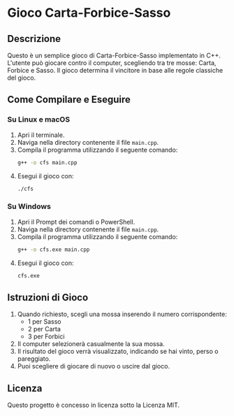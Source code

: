 # Gioco Carta-Forbice-Sasso

## Descrizione
Questo è un semplice gioco di Carta-Forbice-Sasso implementato in C++. L'utente può giocare contro il computer, scegliendo tra tre mosse: Carta, Forbice e Sasso. Il gioco determina il vincitore in base alle regole classiche del gioco.

## Come Compilare e Eseguire

### Su Linux e macOS
1. Apri il terminale.
2. Naviga nella directory contenente il file `main.cpp`.
3. Compila il programma utilizzando il seguente comando:
   ```bash
   g++ -o cfs main.cpp
   ```
4. Esegui il gioco con:
   ```bash
   ./cfs
   ```

### Su Windows
1. Apri il Prompt dei comandi o PowerShell.
2. Naviga nella directory contenente il file `main.cpp`.
3. Compila il programma utilizzando il seguente comando:
   ```bash
   g++ -o cfs.exe main.cpp
   ```
4. Esegui il gioco con:
   ```bash
   cfs.exe
   ```

## Istruzioni di Gioco
1. Quando richiesto, scegli una mossa inserendo il numero corrispondente:
   - 1 per Sasso
   - 2 per Carta
   - 3 per Forbici
2. Il computer selezionerà casualmente la sua mossa.
3. Il risultato del gioco verrà visualizzato, indicando se hai vinto, perso o pareggiato.
4. Puoi scegliere di giocare di nuovo o uscire dal gioco.

## Licenza
Questo progetto è concesso in licenza sotto la Licenza MIT.
